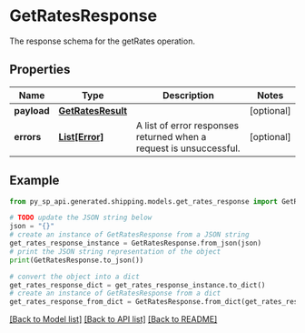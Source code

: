 # GetRatesResponse

The response schema for the getRates operation.

## Properties

Name | Type | Description | Notes
------------ | ------------- | ------------- | -------------
**payload** | [**GetRatesResult**](GetRatesResult.md) |  | [optional] 
**errors** | [**List[Error]**](Error.md) | A list of error responses returned when a request is unsuccessful. | [optional] 

## Example

```python
from py_sp_api.generated.shipping.models.get_rates_response import GetRatesResponse

# TODO update the JSON string below
json = "{}"
# create an instance of GetRatesResponse from a JSON string
get_rates_response_instance = GetRatesResponse.from_json(json)
# print the JSON string representation of the object
print(GetRatesResponse.to_json())

# convert the object into a dict
get_rates_response_dict = get_rates_response_instance.to_dict()
# create an instance of GetRatesResponse from a dict
get_rates_response_from_dict = GetRatesResponse.from_dict(get_rates_response_dict)
```
[[Back to Model list]](../README.md#documentation-for-models) [[Back to API list]](../README.md#documentation-for-api-endpoints) [[Back to README]](../README.md)



